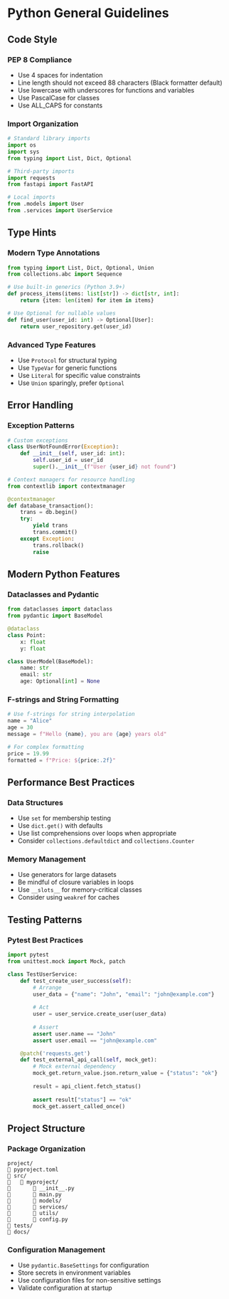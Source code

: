 # Python General Guidelines

## Code Style

### PEP 8 Compliance
- Use 4 spaces for indentation
- Line length should not exceed 88 characters (Black formatter default)
- Use lowercase with underscores for functions and variables
- Use PascalCase for classes
- Use ALL_CAPS for constants

### Import Organization
```python
# Standard library imports
import os
import sys
from typing import List, Dict, Optional

# Third-party imports
import requests
from fastapi import FastAPI

# Local imports
from .models import User
from .services import UserService
```

## Type Hints

### Modern Type Annotations
```python
from typing import List, Dict, Optional, Union
from collections.abc import Sequence

# Use built-in generics (Python 3.9+)
def process_items(items: list[str]) -> dict[str, int]:
    return {item: len(item) for item in items}

# Use Optional for nullable values
def find_user(user_id: int) -> Optional[User]:
    return user_repository.get(user_id)
```

### Advanced Type Features
- Use `Protocol` for structural typing
- Use `TypeVar` for generic functions
- Use `Literal` for specific value constraints
- Use `Union` sparingly, prefer `Optional`

## Error Handling

### Exception Patterns
```python
# Custom exceptions
class UserNotFoundError(Exception):
    def __init__(self, user_id: int):
        self.user_id = user_id
        super().__init__(f"User {user_id} not found")

# Context managers for resource handling
from contextlib import contextmanager

@contextmanager
def database_transaction():
    trans = db.begin()
    try:
        yield trans
        trans.commit()
    except Exception:
        trans.rollback()
        raise
```

## Modern Python Features

### Dataclasses and Pydantic
```python
from dataclasses import dataclass
from pydantic import BaseModel

@dataclass
class Point:
    x: float
    y: float

class UserModel(BaseModel):
    name: str
    email: str
    age: Optional[int] = None
```

### F-strings and String Formatting
```python
# Use f-strings for string interpolation
name = "Alice"
age = 30
message = f"Hello {name}, you are {age} years old"

# For complex formatting
price = 19.99
formatted = f"Price: ${price:.2f}"
```

## Performance Best Practices

### Data Structures
- Use `set` for membership testing
- Use `dict.get()` with defaults
- Use list comprehensions over loops when appropriate
- Consider `collections.defaultdict` and `collections.Counter`

### Memory Management
- Use generators for large datasets
- Be mindful of closure variables in loops
- Use `__slots__` for memory-critical classes
- Consider using `weakref` for caches

## Testing Patterns

### Pytest Best Practices
```python
import pytest
from unittest.mock import Mock, patch

class TestUserService:
    def test_create_user_success(self):
        # Arrange
        user_data = {"name": "John", "email": "john@example.com"}
        
        # Act
        user = user_service.create_user(user_data)
        
        # Assert
        assert user.name == "John"
        assert user.email == "john@example.com"

    @patch('requests.get')
    def test_external_api_call(self, mock_get):
        # Mock external dependency
        mock_get.return_value.json.return_value = {"status": "ok"}
        
        result = api_client.fetch_status()
        
        assert result["status"] == "ok"
        mock_get.assert_called_once()
```

## Project Structure

### Package Organization
```
project/
   pyproject.toml
   src/
      myproject/
          __init__.py
          main.py
          models/
          services/
          utils/
          config.py
   tests/
   docs/
```

### Configuration Management
- Use `pydantic.BaseSettings` for configuration
- Store secrets in environment variables
- Use configuration files for non-sensitive settings
- Validate configuration at startup